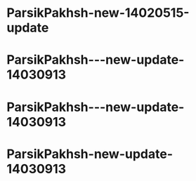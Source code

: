# ParsikPakhsh-new-14020515-update
# ParsikPakhsh---new-update-14030913
# ParsikPakhsh---new-update-14030913
# ParsikPakhsh-new-update-14030913
